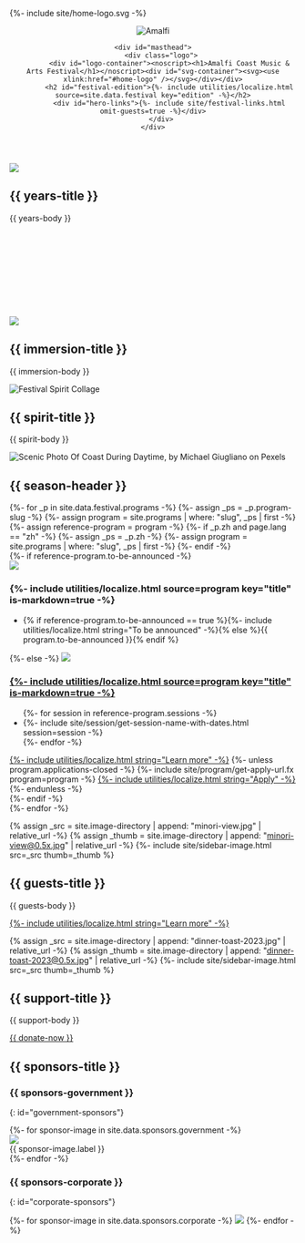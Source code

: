 {%- include site/home-logo.svg -%}
<header id="hero" class="background-image-container parallax">
    <img src="{{ site.image-directory | append: "amalfi1@0.5x.jpg" | relative_url }}" srcset="{{ site.image-directory | append: "amalfi1@0.5x.jpg" | relative_url }} 1478w, {{ site.image-directory | append: "amalfi1.jpg" | relative_url }} 2500w" {% include utilities/img-size.html smaller-width=1478 %} alt="Amalfi" />

    <div id="masthead">
        <div class="logo">
            <div id="logo-container"><noscript><h1>Amalfi Coast Music & Arts Festival</h1></noscript><div id="svg-container"><svg><use xlink:href="#home-logo" /></svg></div></div>
            <h2 id="festival-edition">{%- include utilities/localize.html source=site.data.festival key="edition" -%}</h2>
            <div id="hero-links">{%- include site/festival-links.html omit-guests=true -%}</div>
        </div>
    </div>
</header>

<section id="years">
    <div class="standard-block">
        <img src="{{ site.image-directory | append: "concert-choral-2022@0.5x.jpg" | relative_url }}" data-jslghtbx="{{ site.image-directory | append: "concert-choral-2022.jpg" | relative_url }}" data-jslghtbx-group="a" />
<div markdown="1">

## {{ years-title }}

{{ years-body }}
</div>
    </div>
</section>

<section id="immersion">
    <div class="dome-container"><svg><use xlink:href="#dome" /></svg></div>
    <div class="standard-block">
        <img src="{{ site.image-directory | append: "concert-piano-thunderstorm-2019@0.5x.jpg" | relative_url }}" data-jslghtbx="{{ site.image-directory | append: "concert-piano-thunderstorm-2019.jpg" | relative_url }}" data-jslghtbx-group="a" />
<div markdown="1">

## {{ immersion-title }} 

{{ immersion-body }}
</div>
    </div>
</section>

<section id="spirit" class="background-image-container parallax">
    <img src="{{ site.image-directory | append: "festival-spirit-collage@0.5x.jpg" | relative_url }}" srcset="{{ site.image-directory | append: "festival-spirit-collage@0.5x.jpg" | relative_url }} 1024w, {{ site.image-directory | append: "festival-spirit-collage.jpg" | relative_url }} 2500w" {% include utilities/img-size.html smaller-width=1024 %} alt="Festival Spirit Collage" />
<div class="inset-container">
<div class="content-container" markdown="1">

## {{ spirit-title }}

{{ spirit-body }}
</div>
    </div>
</section>

<section id="festival" class="background-image-container parallax">
<img src="{{ site.image-directory | append: "amalfi3@0.5x.jpg" | relative_url }}" srcset="{{ site.image-directory | append: "amalfi3@0.5x.jpg" | relative_url }} 1363w, {{ site.image-directory | append: "amalfi3.jpg" | relative_url }} 2400w" {% include utilities/img-size.html smaller-width=1363 %} alt="Scenic Photo Of Coast During Daytime, by Michael Giugliano on Pexels" />

<div class="inset-container">
<div class="content-container">
<h2 id="programs">{{ season-header }}</h2>
<div>
{%- for _p in site.data.festival.programs -%}
{%- assign _ps = _p.program-slug -%}
{%- assign program = site.programs | where: "slug", _ps | first -%}
{%- assign reference-program = program -%}
{%- if _p.zh and page.lang == "zh" -%}
    {%- assign _ps = _p.zh -%}
    {%- assign program = site.programs | where: "slug", _ps | first -%}
{%- endif -%}
<div id="{{ reference-program.slug }}">
    {%- if reference-program.to-be-announced -%}
    <div>
        <img src="{{ site.program-assets-directory | append: reference-program.slug | append: '/home.jpg' | relative_url }}" />
        <h3 class="program-name">{%- include utilities/localize.html source=program key="title" is-markdown=true -%}</h3>
    </div>
    <ul><li>{% if reference-program.to-be-announced == true %}{%- include utilities/localize.html string="To be announced" -%}{% else %}{{ program.to-be-announced }}{% endif %}</li></ul>
    {%- else -%}
    <a href="{{ program.url | relative_url }}">
        <img src="{{ site.program-assets-directory | append: reference-program.slug | append: '/home.jpg' | relative_url }}" />
        <h3 class="program-name">{%- include utilities/localize.html source=program key="title" is-markdown=true -%}</h3>
    </a>
    <ul>
        {%- for session in reference-program.sessions -%}
        <li>{%- include site/session/get-session-name-with-dates.html session=session -%}</li>
        {%- endfor -%}
    </ul>
    <div class="buttons">
        <a href="{{ program.url | relative_url }}" class="button">{%- include utilities/localize.html string="Learn more" -%}</a>
        {%- unless program.applications-closed -%}
        {%- include site/program/get-apply-url.fx program=program -%}
        <a href="{{ __return }}" class="button">{%- include utilities/localize.html string="Apply" -%}</a>
        {%- endunless -%}
    </div>
    {%- endif -%}
</div>
{%- endfor -%}
</div>
</div>
</div>

</section>

<section class="copy standard-block" markdown="1">

{% assign _src = site.image-directory | append: "minori-view.jpg" | relative_url -%}
{% assign _thumb = site.image-directory | append: "minori-view@0.5x.jpg" | relative_url -%}
{%- include site/sidebar-image.html src=_src thumb=_thumb %}

## {{ guests-title }}

{{ guests-body }}

<a class="button" href="{{ site.baseurl }}{% link _programs/guests.md %}">{%- include utilities/localize.html string="Learn more" -%}</a>

</section>


<section class="copy standard-block" markdown="1">

{% assign _src = site.image-directory | append: "dinner-toast-2023.jpg" | relative_url -%}
{% assign _thumb = site.image-directory | append: "dinner-toast-2023@0.5x.jpg" | relative_url -%}
{%- include site/sidebar-image.html src=_src thumb=_thumb %}

## {{ support-title }}

{{ support-body }}

<a class="button" href="{{ site.baseurl }}{% link donations.md %}">{{ donate-now }}</a>

</section>

<section id="sponsors">
<div markdown="1">

## {{ sponsors-title }}

### {{ sponsors-government }}
{: id="government-sponsors"}

<div class="sponsor-gallery">
{%- for sponsor-image in site.data.sponsors.government -%}
<div><img src="{{ site.image-directory | append: "sponsors/" | append: sponsor-image.icon | relative_url }}" /><div>{{ sponsor-image.label }}</div></div>
{%- endfor -%}
</div>

### {{ sponsors-corporate }}
{: id="corporate-sponsors"}

<div class="sponsor-gallery">
{%- for sponsor-image in site.data.sponsors.corporate -%}
<img src="{{ site.image-directory | append: "sponsors/" | append: sponsor-image | relative_url }}" />
{%- endfor -%}
</div>

</div>
</section>

<script>(() => { parallaxify("spirit", 1.5); parallaxify("festival"); })();</script>
